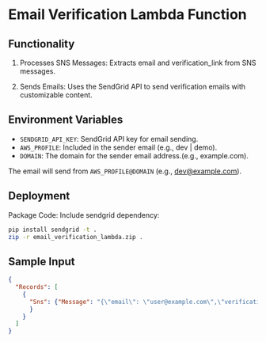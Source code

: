 # Email Verification Lambda Function

## Functionality

1. Processes SNS Messages:
Extracts email and verification_link from SNS messages.

2. Sends Emails:
Uses the SendGrid API to send verification emails with customizable content.

## Environment Variables

- `SENDGRID_API_KEY`: SendGrid API key for email sending.
- `AWS_PROFILE`: Included in the sender email (e.g., dev | demo).
- `DOMAIN`: The domain for the sender email address.(e.g., example.com).

The email will send from `AWS_PROFILE@DOMAIN` (e.g., dev@example.com).

## Deployment

Package Code:
Include sendgrid dependency:

```bash
pip install sendgrid -t .
zip -r email_verification_lambda.zip .

```

## Sample Input

```json
{
  "Records": [
    {
      "Sns": {"Message": "{\"email\": \"user@example.com\",\"verification_link\": \"https://example.com/verify?token=abc123\"}"
      }
    }
  ]
}

```
